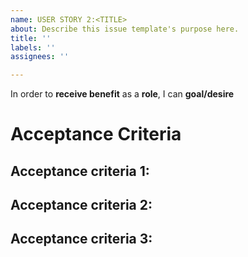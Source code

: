 ```yaml
---
name: USER STORY 2:<TITLE>
about: Describe this issue template's purpose here.
title: ''
labels: ''
assignees: ''

---
```


In order to **receive benefit** as a **role**, I can **goal/desire**

  # Acceptance Criteria
  
  ## Acceptance criteria 1: 
  ## Acceptance criteria 2:
  ## Acceptance criteria 3:
 
